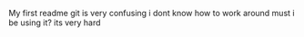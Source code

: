 My first readme
git is very confusing
i dont know how to work around
must i be using it?
its very hard
